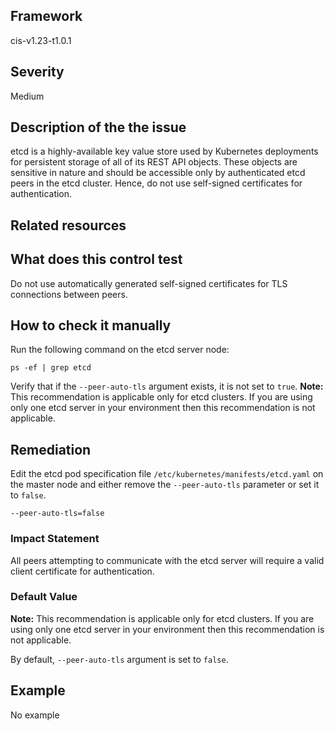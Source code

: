 ## Framework
cis-v1.23-t1.0.1
 
## Severity
Medium

## Description of the the issue
etcd is a highly-available key value store used by Kubernetes deployments for persistent storage of all of its REST API objects. These objects are sensitive in nature and should be accessible only by authenticated etcd peers in the etcd cluster. Hence, do not use self-signed certificates for authentication.
 
## Related resources

## What does this control test
Do not use automatically generated self-signed certificates for TLS connections between peers.
 
## How to check it manually
Run the following command on the etcd server node:

 
```
ps -ef | grep etcd

```
 Verify that if the `--peer-auto-tls` argument exists, it is not set to `true`.
**Note:** This recommendation is applicable only for etcd clusters. If you are using only one etcd server in your environment then this recommendation is not applicable.
## Remediation
Edit the etcd pod specification file `/etc/kubernetes/manifests/etcd.yaml` on the master node and either remove the `--peer-auto-tls` parameter or set it to `false`.

 
```
--peer-auto-tls=false

```
 
### Impact Statement
All peers attempting to communicate with the etcd server will require a valid client certificate for authentication.
### Default Value
**Note:** This recommendation is applicable only for etcd clusters. If you are using only one etcd server in your environment then this recommendation is not applicable.

 By default, `--peer-auto-tls` argument is set to `false`.
## Example
No example
